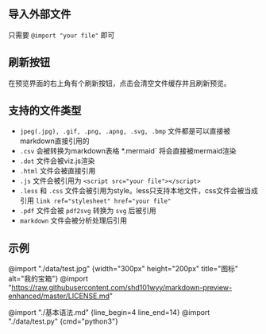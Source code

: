 ## 导入外部文件
只需要 `@import "your file"` 即可

## 刷新按钮
在预览界面的右上角有个刷新按钮，点击会清空文件缓存并且刷新预览。

## 支持的文件类型

* `jpeg(.jpg), .gif, .png, .apng, .svg, .bmp` 文件都是可以直接被markdown直接引用的
* `.csv` 会被转换为markdown表格
*.mermaid` 将会直接被mermaid渲染
* `.dot` 文件会被viz.js渲染
* `.html` 文件会被直接引用
* `.js` 文件会被引用为 `<script src="your file"></script>` 
* `.less` 和 `.css` 文件会被引用为style。less只支持本地文件，css文件会被当成引用 `link ref="stylesheet" href="your file"`
* `.pdf` 文件会被 `pdf2svg` 转换为 `svg` 后被引用
* `markdown` 文件会被分析处理后引用

## 示例

@import "./data/test.jpg" {width="300px" height="200px" title="图标" alt="我的宝箱"}
@import "https://raw.githubusercontent.com/shd101wyy/markdown-preview-enhanced/master/LICENSE.md"

@import "./基本语法.md" {line_begin=4 line_end=14}
@import "./data/test.py" {cmd="python3"}
